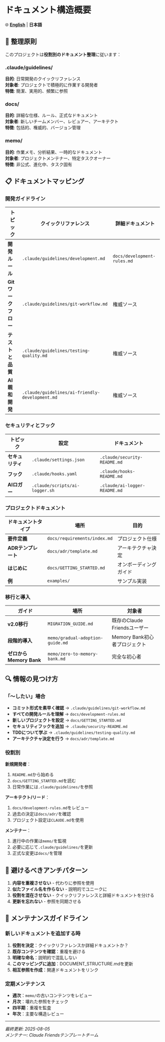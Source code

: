 # ドキュメント構造概要

🌐 **[English](DOCUMENT_STRUCTURE.md)** | **日本語**

## 📁 整理原則

このプロジェクトは**役割別のドキュメント整理**に従います：

### .claude/guidelines/
**目的**: 日常開発のクイックリファレンス  
**対象者**: プロジェクトで積極的に作業する開発者  
**特徴**: 簡潔、実用的、頻繁に参照

### docs/
**目的**: 詳細な仕様、ルール、正式なドキュメント  
**対象者**: 新しいチームメンバー、レビュアー、アーキテクト  
**特徴**: 包括的、権威的、バージョン管理

### memo/
**目的**: 作業メモ、分析結果、一時的なドキュメント  
**対象者**: プロジェクトメンテナー、特定タスクオーナー  
**特徴**: 非公式、進化中、タスク固有

## 📋 ドキュメントマッピング

### 開発ガイドライン

| トピック | クイックリファレンス | 詳細ドキュメント |
|---------|-------------------|----------------|
| **開発ルール** | `.claude/guidelines/development.md` | `docs/development-rules.md` |
| **Gitワークフロー** | `.claude/guidelines/git-workflow.md` | 権威ソース |
| **テストと品質** | `.claude/guidelines/testing-quality.md` | 権威ソース |
| **AI親和開発** | `.claude/guidelines/ai-friendly-development.md` | 権威ソース |

### セキュリティとフック

| トピック | 設定 | ドキュメント |
|---------|------|------------|
| **セキュリティ** | `.claude/settings.json` | `.claude/security-README.md` |
| **フック** | `.claude/hooks.yaml` | `.claude/hooks-README.md` |
| **AIロガー** | `.claude/scripts/ai-logger.sh` | `.claude/ai-logger-README.md` |

### プロジェクトドキュメント

| ドキュメントタイプ | 場所 | 目的 |
|----------------|------|------|
| **要件定義** | `docs/requirements/index.md` | プロジェクト仕様 |
| **ADRテンプレート** | `docs/adr/template.md` | アーキテクチャ決定 |
| **はじめに** | `docs/GETTING_STARTED.md` | オンボーディングガイド |
| **例** | `examples/` | サンプル実装 |

### 移行と導入

| ガイド | 場所 | 対象者 |
|-------|------|--------|
| **v2.0移行** | `MIGRATION_GUIDE.md` | 既存のClaude Friendsユーザー |
| **段階的導入** | `memo/gradual-adoption-guide.md` | Memory Bank初心者プロジェクト |
| **ゼロからMemory Bank** | `memo/zero-to-memory-bank.md` | 完全な初心者 |

## 🔍 情報の見つけ方

### 「〜したい」場合

- **コミット形式を素早く確認** → `.claude/guidelines/git-workflow.md`
- **すべての開発ルールを理解** → `docs/development-rules.md`
- **新しいプロジェクトを設定** → `docs/GETTING_STARTED.md`
- **セキュリティフックを追加** → `.claude/security-README.md`
- **TDDについて学ぶ** → `.claude/guidelines/testing-quality.md`
- **アーキテクチャ決定を行う** → `docs/adr/template.md`

### 役割別

**新規開発者**：
1. `README.md`から始める
2. `docs/GETTING_STARTED.md`を読む
3. 日常作業には`.claude/guidelines/`を参照

**アーキテクト/リード**：
1. `docs/development-rules.md`をレビュー
2. 過去の決定は`docs/adr/`を確認
3. プロジェクト設定は`CLAUDE.md`を使用

**メンテナー**：
1. 進行中の作業は`memo/`を監視
2. 必要に応じて`.claude/guidelines/`を更新
3. 正式な変更は`docs/`を管理

## 🚫 避けるべきアンチパターン

1. **内容を重複させない** - 代わりに参照を使用
2. **似たファイル名を作らない** - 説明的でユニークに
3. **役割を混在させない** - クイックリファレンスと詳細ドキュメントを分ける
4. **更新を忘れない** - 参照を同期させる

## 📝 メンテナンスガイドライン

### 新しいドキュメントを追加する時

1. **役割を決定**：クイックリファレンスか詳細ドキュメントか？
2. **既存コンテンツを確認**：重複を避ける
3. **明確な命名**：説明的で混乱しない
4. **このマッピングに追加**：DOCUMENT_STRUCTURE.mdを更新
5. **相互参照を作成**：関連ドキュメントをリンク

### 定期メンテナンス

- **週次**：`memo/`の古いコンテンツをレビュー
- **月次**：壊れた参照をチェック
- **四半期**：重複を監査
- **年次**：主要な構造レビュー

---

*最終更新: 2025-08-05*  
*メンテナー: Claude Friendsテンプレートチーム*